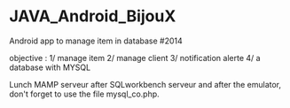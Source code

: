 # JAVA_Android_BijouX
Android app to manage item in database #2014

objective :
	1/ manage item
	2/ manage client
	3/ notification alerte
  4/ a database with MYSQL 


Lunch MAMP serveur after SQLworkbench serveur and after the emulator, don't forget to use the file mysql_co.php.
